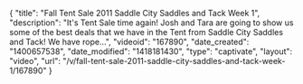 {
    "title": "Fall Tent Sale 2011 Saddle City Saddles and Tack Week 1",
    "description": "It's Tent Sale time again! Josh and Tara are going to show us some of the best deals that we have in the Tent from Saddle City Saddles and Tack! We have rope...",
    "videoid": "167890",
    "date_created": "1400657538",
    "date_modified": "1418181430",
    "type": "captivate",
    "layout": "video",
    "url": "\/v\/fall-tent-sale-2011-saddle-city-saddles-and-tack-week-1\/167890"
}